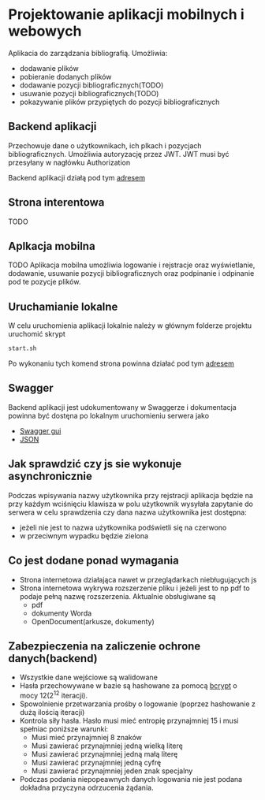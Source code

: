 # Projektowanie aplikacji mobilnych i webowych

Aplikacia do zarządzania bibliografią. Umożliwia:
- dodawanie plików 
- pobieranie dodanych plików
- dodawanie pozycji bibliograficznych(TODO)
- usuwanie pozycji bibliograficznych(TODO)
- pokazywanie plików przypiętych do pozycji bibliograficznych

## Backend aplikacji

Przechowuje dane o użytkownikach, ich plkach i pozycjach bibliograficznych. Umożliwia autoryzację
przez JWT. JWT musi być przesyłany w nagłówku Authorization

Backend aplikacji działą pod tym [adresem](https://ziemback.herokuapp.com)

## Strona interentowa

TODO


## Aplkacja mobilna
TODO
Aplikacja mobilna umożliwia logowanie i rejstracje oraz wyświetlanie,
dodawanie, usuwanie pozycji bibliograficznych oraz podpinanie i odpinanie pod 
te pozycje plików.

## Uruchamianie lokalne

W celu uruchomienia aplikacji lokalnie należy w głównym folderze
projektu uruchomić skrypt

```bash
start.sh
```

Po wykonaniu tych komend strona powinna działać pod tym  [adresem](http://localhost:8080)

## Swagger

Backend aplikacji jest udokumentowany w Swaggerze i dokumentacja powinna być dostęna po lokalnym uruchomieniu serwera jako
- [Swagger gui](http://localhost:42069/swagger-ui.html)
- [JSON](http://localhost:42069/v2/api-docs)

## Jak sprawdzić czy js sie wykonuje asynchronicznie

Podczas wpisywania nazwy użytkownika przy rejstracji aplikacja będzie na przy każdym wciśnięciu klawisza w polu użytkownik wysyłała
zapytanie do serwera w celu sprawdzenia czy dana nazwa użytkownika jest dostępna:
- jeżeli nie jest to nazwa użytkownika podświetli się na czerwono
- w przeciwnym wypadku będzie zielona

## Co jest dodane ponad wymagania
- Strona internetowa działająca nawet w przeglądarkach niebługujących js
- Strona internetowa wykrywa rozszerzenie pliku i jeżeli jest to np pdf to podaje pełną nazwę rozszerzenia. 
Aktualnie obsługiwane są
   - pdf
   - dokumenty Worda
   - OpenDocument(arkusze, dokumenty)
   
## Zabezpieczenia na zaliczenie ochrone danych(backend)
- Wszystkie dane wejściowe są walidowane
- Hasła przechowywane w bazie są hashowane za pomocą 
[bcrypt](https://en.wikipedia.org/wiki/Bcrypt) o mocy 12(2<sup>12</sup> iteracji).
- Spowolnienie przetwarzania prośby o logowanie (poprzez hashowanie z dużą ilością iteracji)
- Kontrola siły hasła. Hasło musi mieć entropię przynajmniej 
15 i musi spełniac poniższe warunki:
    - Musi mieć przynajmniej 8 znaków
    - Musi zawierać przynajmniej jedną wielką literę
    - Musi zawierać przynajmniej jedną małą literę
    - Musi zawierać przynajmniej jedną cyfrę
    - Musi zawierać przynajmniej jeden znak specjalny
- Podczas podania niepopeawnych danych logowania nie jest podana dokładna
przyczyna odrzucenia żądania. 
   
  
